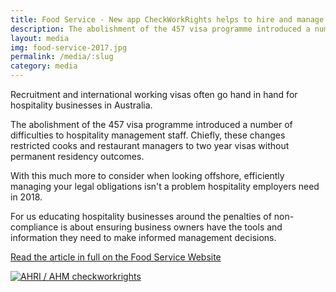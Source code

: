 ```yaml
---
title: Food Service - New app CheckWorkRights helps to hire and manage staff on working visas
description: The abolishment of the 457 visa programme introduced a number of difficulties to hospitality management staff.
layout: media
img: food-service-2017.jpg
permalink: /media/:slug
category: media
---
```


Recruitment and international working visas often go hand in hand for hospitality businesses in Australia. 

The abolishment of the 457 visa programme introduced a number of difficulties to hospitality management staff. Chiefly, these changes restricted cooks and restaurant managers to two year visas without permanent residency outcomes. 

With this much more to consider when looking offshore, efficiently managing your legal obligations isn't a problem hospitality employers need in 2018. 

For us educating hospitality businesses around the penalties of non-compliance is about ensuring business owners have the tools and information they need to make informed management decisions.

[Read the article in full on the Food Service Website](http://www.foodservicenews.com.au/products/new-app-checkworkrights-helps-to-hire-and-manage-staff-on-working-visas)

[![AHRI / AHM checkworkrights](https://res.cloudinary.com/tssimmi/image/fetch/f_auto,q_auto/c_scale,w_auto,dpr_auto/https://www.checkworkrights.com.au/assets/img/images/FoodService-newapp.png)](http://www.foodservicenews.com.au/products/new-app-checkworkrights-helps-to-hire-and-manage-staff-on-working-visas)